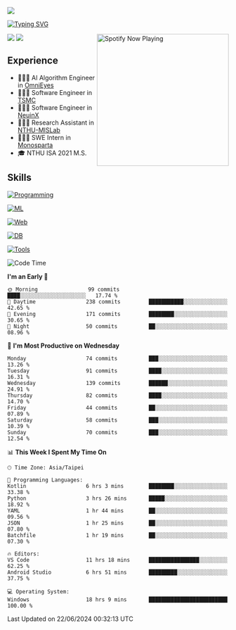![](https://komarev.com/ghpvc/?username=peter0512lee&color=ff69b4)

[![Typing SVG](https://readme-typing-svg.herokuapp.com?color=F742BA&size=20&lines=Hi!+I'm+JYL)](https://git.io/typing-svg)

[<img src="https://spotify-now-playing.peter0512lee.vercel.app/api/spotify-playing" alt="Spotify Now Playing" width="300" align="right" />](https://open.spotify.com/user/21iyoswqgnkoe7peuesmqnhgy)

![](https://leetcard.jacoblin.cool/peter0512lee?theme=dark)
![](https://github-readme-activity-graph.vercel.app/graph?username=peter0512lee&theme=github)

## Experience
- 🧑🏻‍💻 AI Algorithm Engineer in [OmniEyes](https://www.theomnieyes.com/)
- 🧑🏻‍💻 Software Engineer in [TSMC](https://www.tsmc.com/)
- 🧑🏻‍💻 Software Engineer in [NeuinX](https://neuinx.com/)
- 🧑🏻‍💻 Research Assistant in [NTHU-MISLab](https://mislab.cs.nthu.edu.tw/)
- 🧑🏻‍💻 SWE Intern in [Monosparta](https://monosparta.org/)
- 🎓 NTHU ISA 2021 M.S.

## Skills
[![Programming](https://skillicons.dev/icons?i=py,kotlin,js)](https://skillicons.dev)

[![ML](https://skillicons.dev/icons?i=pytorch,opencv,sklearn)](https://skillicons.dev)

[![Web](https://skillicons.dev/icons?i=html,css,react,tailwind,nodejs,vite)](https://skillicons.dev)

[![DB](https://skillicons.dev/icons?i=firebase,sqlite,mysql,mongodb)](https://skillicons.dev)

[![Tools](https://skillicons.dev/icons?i=git,github,githubactions,vercel,docker,kubernetes,vscode,postman,anaconda,androidstudio)](https://skillicons.dev)

<!--
<table><tr><td valign="top" width="50%">

<img src="https://github-readme-stats-sigma-five.vercel.app/api?username=peter0512lee&hide_border=true&show_icons=true&locale=en&layout=compact&theme=dracula" align="left" style="width: 100%" />

</td><td valign="top" width="50%">

<img src="https://github-readme-stats-sigma-five.vercel.app/api/top-langs?username=peter0512lee&hide_border=true&show_icons=true&locale=en&layout=compact&theme=dracula" align="left" style="width: 100%" />

</td></tr></table>  
-->

<!--START_SECTION:waka-->
![Code Time](http://img.shields.io/badge/Code%20Time-1%2C120%20hrs%2047%20mins-blue)

**I'm an Early 🐤** 

```text
🌞 Morning                99 commits          ████░░░░░░░░░░░░░░░░░░░░░   17.74 % 
🌆 Daytime                238 commits         ███████████░░░░░░░░░░░░░░   42.65 % 
🌃 Evening                171 commits         ████████░░░░░░░░░░░░░░░░░   30.65 % 
🌙 Night                  50 commits          ██░░░░░░░░░░░░░░░░░░░░░░░   08.96 % 
```
📅 **I'm Most Productive on Wednesday** 

```text
Monday                   74 commits          ███░░░░░░░░░░░░░░░░░░░░░░   13.26 % 
Tuesday                  91 commits          ████░░░░░░░░░░░░░░░░░░░░░   16.31 % 
Wednesday                139 commits         ██████░░░░░░░░░░░░░░░░░░░   24.91 % 
Thursday                 82 commits          ████░░░░░░░░░░░░░░░░░░░░░   14.70 % 
Friday                   44 commits          ██░░░░░░░░░░░░░░░░░░░░░░░   07.89 % 
Saturday                 58 commits          ███░░░░░░░░░░░░░░░░░░░░░░   10.39 % 
Sunday                   70 commits          ███░░░░░░░░░░░░░░░░░░░░░░   12.54 % 
```


📊 **This Week I Spent My Time On** 

```text
🕑︎ Time Zone: Asia/Taipei

💬 Programming Languages: 
Kotlin                   6 hrs 3 mins        ████████░░░░░░░░░░░░░░░░░   33.38 % 
Python                   3 hrs 26 mins       █████░░░░░░░░░░░░░░░░░░░░   18.92 % 
YAML                     1 hr 44 mins        ██░░░░░░░░░░░░░░░░░░░░░░░   09.56 % 
JSON                     1 hr 25 mins        ██░░░░░░░░░░░░░░░░░░░░░░░   07.80 % 
Batchfile                1 hr 19 mins        ██░░░░░░░░░░░░░░░░░░░░░░░   07.30 % 

🔥 Editors: 
VS Code                  11 hrs 18 mins      ████████████████░░░░░░░░░   62.25 % 
Android Studio           6 hrs 51 mins       █████████░░░░░░░░░░░░░░░░   37.75 % 

💻 Operating System: 
Windows                  18 hrs 9 mins       █████████████████████████   100.00 % 
```


 Last Updated on 22/06/2024 00:32:13 UTC
<!--END_SECTION:waka-->


<!--
**peter0512lee/peter0512lee** is a ✨ _special_ ✨ repository because its `README.md` (this file) appears on your GitHub profile.

